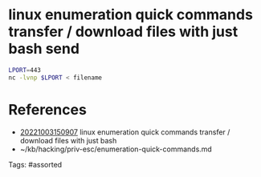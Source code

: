 # linux enumeration quick commands transfer / download files with just bash send
```bash
LPORT=443
nc -lvnp $LPORT < filename
```

# References
- [20221003150907](/zet/20221003150907/) linux enumeration quick commands transfer / download files with just bash
- ~/kb/hacking/priv-esc/enumeration-quick-commands.md

Tags:
    #assorted

